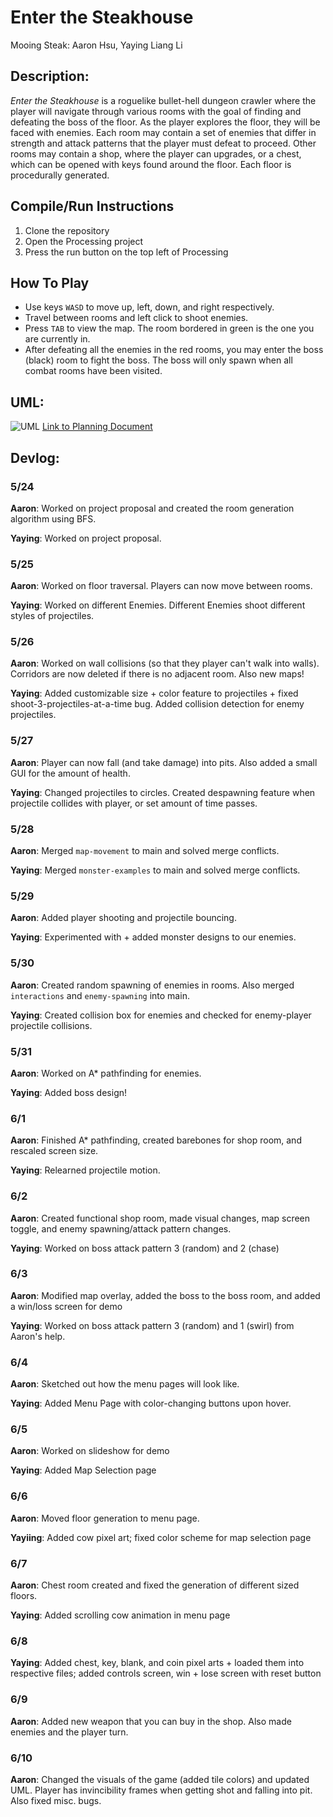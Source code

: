 # Enter the Steakhouse

Mooing Steak: Aaron Hsu, Yaying Liang Li

## Description:
*Enter the Steakhouse* is a roguelike bullet-hell dungeon crawler where the player will navigate through various rooms with the goal of finding and defeating the boss of the floor. As the player explores the floor, they will be faced with enemies. Each room may contain a set of enemies that differ in strength and attack patterns that the player must defeat to proceed. Other rooms may contain a shop, where the player can upgrades, or a chest, which can be opened with keys found around the floor. Each floor is procedurally generated.

## Compile/Run Instructions
1. Clone the repository
2. Open the Processing project
3. Press the run button on the top left of Processing

## How To Play
- Use keys `WASD` to move up, left, down, and right respectively.
- Travel between rooms and left click to shoot enemies.
- Press `TAB` to view the map. The room bordered in green is the one you are currently in.
- After defeating all the enemies in the red rooms, you may enter the boss (black) room to fight the boss. The boss will only spawn when all combat rooms have been visited.

## UML:
![UML](https://github.com/chicknmilk/APCSFinalProject/blob/main/uml.jpeg)
[Link to Planning Document](https://docs.google.com/document/d/11vZPQI7p4fu9-Jm3V2AgnCRwOxf1TOo5luuOlPP4I3o/edit?usp=sharing)

## Devlog:
### 5/24
**Aaron**: Worked on project proposal and created the room generation algorithm using BFS.

**Yaying**: Worked on project proposal.

### 5/25
**Aaron**: Worked on floor traversal. Players can now move between rooms.

**Yaying**: Worked on different Enemies. Different Enemies shoot different styles of projectiles.

### 5/26
**Aaron**: Worked on wall collisions (so that they player can't walk into walls). Corridors are now deleted if there is no adjacent room. Also new maps!

**Yaying**: Added customizable size + color feature to projectiles + fixed shoot-3-projectiles-at-a-time bug. Added collision detection for enemy projectiles.

### 5/27
**Aaron**: Player can now fall (and take damage) into pits. Also added a small GUI for the amount of health.

**Yaying**: Changed projectiles to circles. Created despawning feature when projectile collides with player, or set amount of time passes.

### 5/28
**Aaron**: Merged `map-movement` to main and solved merge conflicts.

**Yaying**: Merged `monster-examples` to main and solved merge conflicts.

### 5/29
**Aaron**: Added player shooting and projectile bouncing.

**Yaying**: Experimented with + added monster designs to our enemies.

### 5/30
**Aaron**: Created random spawning of enemies in rooms. Also merged `interactions` and `enemy-spawning` into main.

**Yaying**: Created collision box for enemies and checked for enemy-player projectile collisions.

### 5/31
**Aaron**: Worked on A* pathfinding for enemies.

**Yaying**: Added boss design!

### 6/1
**Aaron**: Finished A* pathfinding, created barebones for shop room, and rescaled screen size.

**Yaying**: Relearned projectile motion.

### 6/2
**Aaron**: Created functional shop room, made visual changes, map screen toggle, and enemy spawning/attack pattern changes.

**Yaying**: Worked on boss attack pattern 3 (random) and 2 (chase)

### 6/3
**Aaron**: Modified map overlay, added the boss to the boss room, and added a win/loss screen for demo

**Yaying**: Worked on boss attack pattern 3 (random) and 1 (swirl) from Aaron's help.

### 6/4
**Aaron**: Sketched out how the menu pages will look like.

**Yaying**: Added Menu Page with color-changing buttons upon hover.

### 6/5
**Aaron**: Worked on slideshow for demo

**Yaying**: Added Map Selection page

### 6/6
**Aaron**: Moved floor generation to menu page.

**Yayiing**: Added cow pixel art; fixed color scheme for map selection page

### 6/7
**Aaron**: Chest room created and fixed the generation of different sized floors.

**Yaying**: Added scrolling cow animation in menu page

### 6/8
**Yaying**: Added chest, key, blank, and coin pixel arts + loaded them into respective files; added controls screen, win + lose screen with reset button

### 6/9
**Aaron**: Added new weapon that you can buy in the shop. Also made enemies and the player turn.

### 6/10
**Aaron**: Changed the visuals of the game (added tile colors) and updated UML. Player has invincibility frames when getting shot and falling into pit. Also fixed misc. bugs.